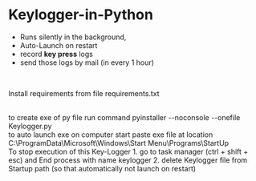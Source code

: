 # Keylogger-in-Python
  - Runs silently in the background, 
  - Auto-Launch on restart
  - record **key press** logs
  - send those logs by mail (in every 1 hour)


<br>

Install requirements from file requirements.txt

<br>
to create exe of py file run command
pyinstaller --noconsole --onefile Keylogger.py

<br>
to auto launch exe on computer start
paste exe file at location C:\ProgramData\Microsoft\Windows\Start Menu\Programs\StartUp

<br>
To stop execution of this Key-Logger 
  1. go to task manager (ctrl + shift + esc)  and End process with name keylogger
  2. delete Keylogger file from Startup path (so that automatically not launch on restart)
